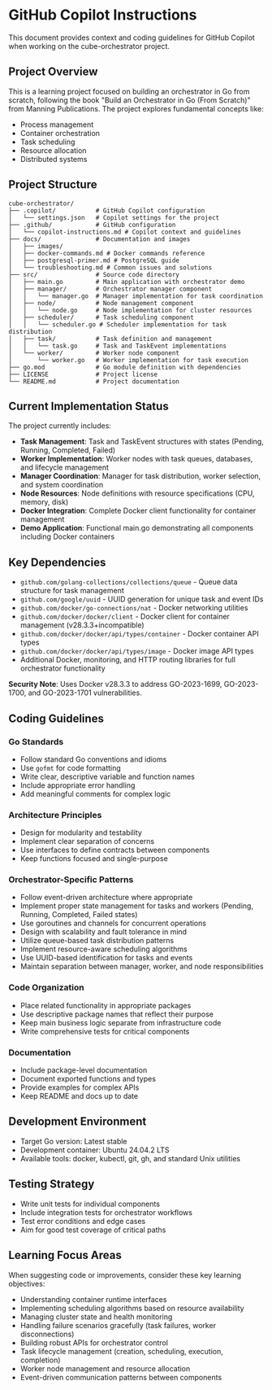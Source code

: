 # GitHub Copilot Instructions

This document provides context and coding guidelines for GitHub Copilot when working on the cube-orchestrator project.

## Project Overview

This is a learning project focused on building an orchestrator in Go from scratch, following the book "Build an Orchestrator in Go (From Scratch)" from Manning Publications. The project explores fundamental concepts like:

- Process management
- Container orchestration
- Task scheduling
- Resource allocation
- Distributed systems

## Project Structure

```
cube-orchestrator/
├── .copilot/           # GitHub Copilot configuration
│   └── settings.json   # Copilot settings for the project
├── .github/            # GitHub configuration
│   └── copilot-instructions.md # Copilot context and guidelines
├── docs/               # Documentation and images
│   ├── images/
│   ├── docker-commands.md # Docker commands reference  
│   ├── postgresql-primer.md # PostgreSQL guide
│   └── troubleshooting.md # Common issues and solutions
├── src/                # Source code directory
│   ├── main.go         # Main application with orchestrator demo
│   ├── manager/        # Orchestrator manager component
│   │   └── manager.go  # Manager implementation for task coordination
│   ├── node/           # Node management component
│   │   └── node.go     # Node implementation for cluster resources
│   ├── scheduler/      # Task scheduling component
│   │   └── scheduler.go # Scheduler implementation for task distribution
│   ├── task/           # Task definition and management
│   │   └── task.go     # Task and TaskEvent implementations
│   └── worker/         # Worker node component
│       └── worker.go   # Worker implementation for task execution
├── go.mod              # Go module definition with dependencies
├── LICENSE             # Project license
└── README.md           # Project documentation
```

## Current Implementation Status

The project currently includes:
- **Task Management**: Task and TaskEvent structures with states (Pending, Running, Completed, Failed)
- **Worker Implementation**: Worker nodes with task queues, databases, and lifecycle management
- **Manager Coordination**: Manager for task distribution, worker selection, and system coordination
- **Node Resources**: Node definitions with resource specifications (CPU, memory, disk)
- **Docker Integration**: Complete Docker client functionality for container management
- **Demo Application**: Functional main.go demonstrating all components including Docker containers

## Key Dependencies

- `github.com/golang-collections/collections/queue` - Queue data structure for task management
- `github.com/google/uuid` - UUID generation for unique task and event IDs
- `github.com/docker/go-connections/nat` - Docker networking utilities
- `github.com/docker/docker/client` - Docker client for container management (v28.3.3+incompatible)
- `github.com/docker/docker/api/types/container` - Docker container API types
- `github.com/docker/docker/api/types/image` - Docker image API types
- Additional Docker, monitoring, and HTTP routing libraries for full orchestrator functionality

**Security Note**: Uses Docker v28.3.3 to address GO-2023-1699, GO-2023-1700, and GO-2023-1701 vulnerabilities.

## Coding Guidelines

### Go Standards
- Follow standard Go conventions and idioms
- Use `gofmt` for code formatting
- Write clear, descriptive variable and function names
- Include appropriate error handling
- Add meaningful comments for complex logic

### Architecture Principles
- Design for modularity and testability
- Implement clear separation of concerns
- Use interfaces to define contracts between components
- Keep functions focused and single-purpose

### Orchestrator-Specific Patterns
- Follow event-driven architecture where appropriate
- Implement proper state management for tasks and workers (Pending, Running, Completed, Failed states)
- Use goroutines and channels for concurrent operations
- Design with scalability and fault tolerance in mind
- Utilize queue-based task distribution patterns
- Implement resource-aware scheduling algorithms
- Use UUID-based identification for tasks and events
- Maintain separation between manager, worker, and node responsibilities

### Code Organization
- Place related functionality in appropriate packages
- Use descriptive package names that reflect their purpose
- Keep main business logic separate from infrastructure code
- Write comprehensive tests for critical components

### Documentation
- Include package-level documentation
- Document exported functions and types
- Provide examples for complex APIs
- Keep README and docs up to date

## Development Environment

- Target Go version: Latest stable
- Development container: Ubuntu 24.04.2 LTS
- Available tools: docker, kubectl, git, gh, and standard Unix utilities

## Testing Strategy

- Write unit tests for individual components
- Include integration tests for orchestrator workflows
- Test error conditions and edge cases
- Aim for good test coverage of critical paths

## Learning Focus Areas

When suggesting code or improvements, consider these key learning objectives:
- Understanding container runtime interfaces
- Implementing scheduling algorithms based on resource availability
- Managing cluster state and health monitoring
- Handling failure scenarios gracefully (task failures, worker disconnections)
- Building robust APIs for orchestrator control
- Task lifecycle management (creation, scheduling, execution, completion)
- Worker node management and resource allocation
- Event-driven communication patterns between components
